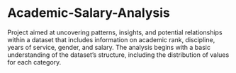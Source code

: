# Academic-Salary-Analysis
Project aimed at uncovering patterns, insights, and potential relationships within a dataset that includes information on academic rank, discipline, years of service, gender, and salary.  The analysis begins with a basic understanding of the dataset’s structure, including the distribution of values for each category.
